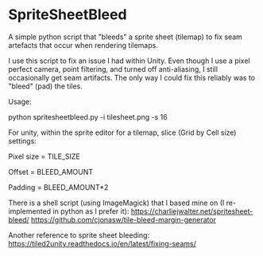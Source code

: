 # SpriteSheetBleed
A simple python script that "bleeds" a sprite sheet (tilemap) to fix seam artefacts that occur when rendering tilemaps.

I use this script to fix an issue I had within Unity. Even though I use a pixel perfect camera, point filtering, and turned off anti-aliasing, I still occasionally get seam artifacts. The only way I could fix this reliably was to "bleed" (pad) the tiles. 

Usage:

python spritesheetbleed.py -i tilesheet.png -s 16

For unity, within the sprite editor for a tilemap, slice (Grid by Cell size) settings:

Pixel size = TILE_SIZE

Offset = BLEED_AMOUNT

Padding = BLEED_AMOUNT*2


There is a shell script (using ImageMagick) that I based mine on (I re-implemented in python as I prefer it):
https://charliejwalter.net/spritesheet-bleed/
https://github.com/cjonasw/tile-bleed-margin-generator

Another reference to sprite sheet bleeding:
https://tiled2unity.readthedocs.io/en/latest/fixing-seams/

